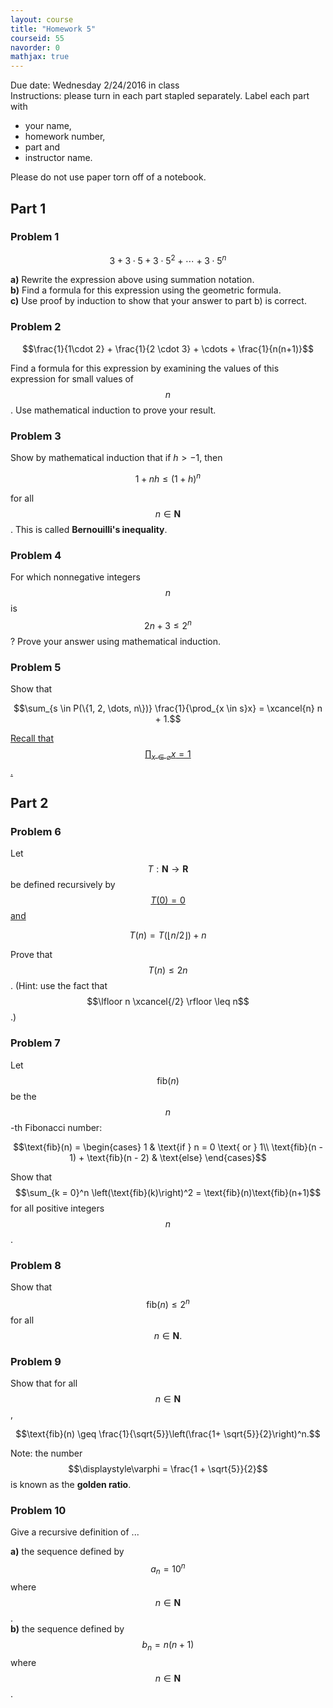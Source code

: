 ```yaml
---
layout: course
title: "Homework 5"
courseid: 55
navorder: 0
mathjax: true
---
```


Due date: Wednesday 2/24/2016 in class  
Instructions: please turn in each part stapled separately. Label each part with

* your name,
* homework number,
* part and
* instructor name.

Please do not use paper torn off of a notebook.

## Part 1


### Problem 1

$$3 + 3 \cdot 5 + 3 \cdot 5^2 + \cdots + 3 \cdot 5^n$$

__a)__ Rewrite the expression above using summation notation.  
__b)__ Find a formula for this expression using the geometric formula.  
__c)__ Use proof by induction to show that your answer to part b) is correct.

### Problem 2

$$\frac{1}{1\cdot 2} + \frac{1}{2 \cdot 3} + \cdots + \frac{1}{n(n+1)}$$

Find a formula for this expression by examining the values of this expression for small values of $$n$$. Use mathematical induction to prove your result.

### Problem 3

Show by mathematical induction that if $h > -1$, then

$$1 + nh \leq (1+h)^n$$

for all $$n \in \mathbf{N}$$. This is called __Bernouilli's inequality__.

### Problem 4

For which nonnegative integers $$n$$ is $$2n + 3 \leq 2^n$$? Prove your answer using mathematical induction.

### Problem 5


Show that

$$\sum_{s \in P(\{1, 2, \dots, n\})} \frac{1}{\prod_{x \in s}x} = \xcancel{n} n + 1.$$

<ins>Recall that $$\displaystyle \prod_{x \in \varnothing} x = 1$$.</ins>

## Part 2

### Problem 6

Let $$T: \mathbf{N} \to \mathbf{R}$$ be defined recursively by <ins>$$T(0) = 0$$ and</ins>

$$T(n) = T(\lfloor n/2\rfloor) + n$$

Prove that $$T(n) \leq 2n$$. (Hint: use the fact that $$\lfloor n \xcancel{/2} \rfloor \leq n$$.)

### Problem 7

Let $$\text{fib}(n)$$ be the $$n$$-th Fibonacci number:

$$\text{fib}(n) = \begin{cases}
1 & \text{if } n = 0 \text{ or } 1\\
\text{fib}(n - 1) + \text{fib}(n - 2) & \text{else}
\end{cases}$$

Show that $$\sum_{k = 0}^n \left(\text{fib}(k)\right)^2 = \text{fib}(n)\text{fib}(n+1)$$ for all positive integers $$n$$.  

### Problem 8

Show that $$\text{fib}(n) \leq 2^n$$ for all $$n \in \mathbf{N}.$$  

### Problem 9

Show that for all $$n \in \mathbf{N}$$,

$$\text{fib}(n) \geq \frac{1}{\sqrt{5}}\left(\frac{1+ \sqrt{5}}{2}\right)^n.$$

Note: the number $$\displaystyle\varphi = \frac{1 + \sqrt{5}}{2}$$ is known as the __golden ratio__.

### Problem 10

Give a recursive definition of ...

__a)__ the sequence defined by $$a_n = 10^n$$ where $$n \in \mathbf{N}$$.  
__b)__ the sequence defined by $$b_n = n(n+1)$$ where $$n \in \mathbf{N}$$.  
